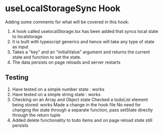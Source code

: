# useLocalStorageSync Hook

Adding some comments for what will be covered in this hook:

1. A hook called uselocalStorage.tsx has been added that syncs local state to localstorage
2. It is built with typescript generics and hence will take any type of state as input
3. Takes a "key" and an "initialValue" argument and returns the current state and function to set the state.
4. The data persists on page reloads and server restarts

## Testing

1. Have tested on a simple number state : works
2. Have tested on a simple string state : works
3. Checking on an Array and Object state
   Checked a todoList element being stored: works
   Made a change in the hook file
   No need for changing the state through a separate function, pass setState directly through the return tuple
4. Added delete functionality to todo items and on page reload state still persists
